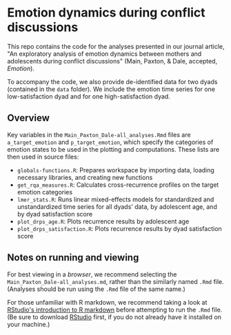 # Emotion dynamics during conflict discussions

This repo contains the code for the analyses presented in our journal article, "An exploratory analysis of emotion dynamics between mothers and adolescents during conflict discussions" (Main, Paxton, &amp; Dale, accepted, *Emotion*).

To accompany the code, we also provide de-identified data for two dyads (contained in the `data` folder). We include the emotion time series for one low-satisfaction dyad and for one high-satisfaction dyad.

## Overview

Key variables in the `Main_Paxton_Dale-all_analyses.Rmd` files are `a_target_emotion` and `p_target_emotion`, which specify the categories of emotion states to be used in the plotting and computations. These lists are then used in source files:

+ `globals-functions.R`: Prepares workspace by importing data, loading necessary libraries, and creating new functions
+ `get_rqa_measures.R`: Calculates cross-recurrence profiles on the target emotion categories
+ `lmer_stats.R`: Runs linear mixed-effects models for standardized and unstandardized time series for all dyads' data, by adolescent age, and by dyad satisfaction score
+ `plot_drps_age.R`: Plots recurrence results by adolescent age
+ `plot_drps_satisfaction.R`: Plots recurrence results by dyad satisfaction score

## Notes on running and viewing

For best viewing in a *browser*, we recommend selecting the `Main_Paxton_Dale-all_analyses.md`, rather than the similarly named `.Rmd` file.  (Analyses should be run using the `.Rmd` file of the same name.)

For those unfamiliar with R markdown, we recommend taking a look at <a href="http://rmarkdown.rstudio.com/" target="_blank">RStudio's introduction to R markdown</a> before attempting to run the `.Rmd` file.  (Be sure to download <a href="https://www.rstudio.com/" target="_blank">RStudio</a> first, if you do not already have it installed on your machine.)
